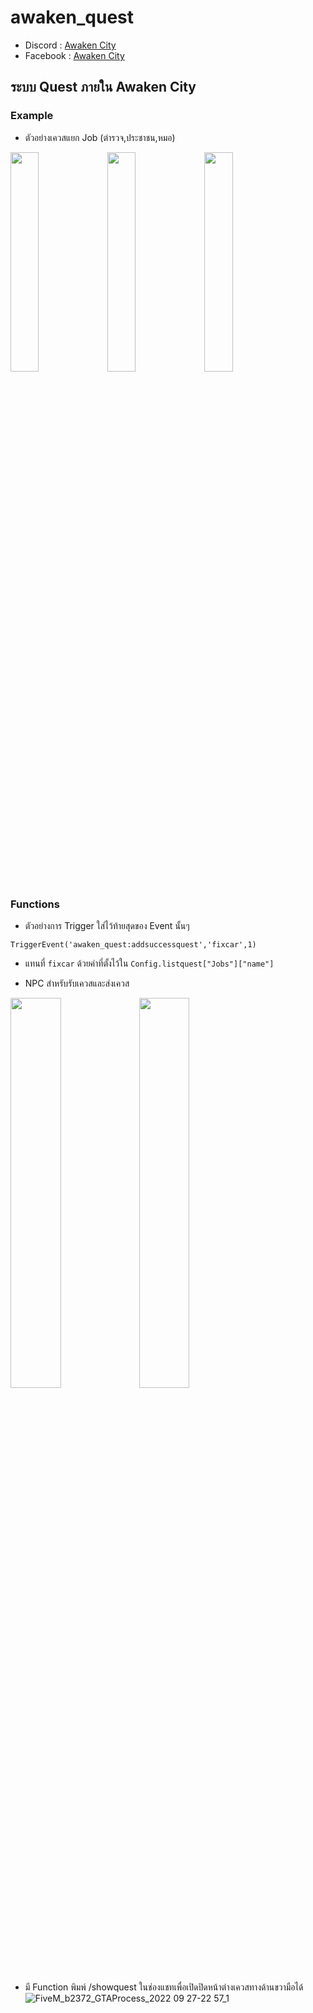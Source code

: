 # awaken_quest
- Discord : [Awaken City](discord.gg/3kVvpJMEv3)
- Facebook : [Awaken City](https://www.facebook.com/Awakencityy)
## ระบบ Quest ภายใน Awaken City

### Example
- ตัวอย่างเควสแยก Job (ตำรวจ,ประชาชน,หมอ)
<p float="left">
  <img src="https://user-images.githubusercontent.com/114501385/192576855-b992860e-509e-4a3d-a98f-955eaa08f6b0.png" width="30%"/>
  <img src="https://user-images.githubusercontent.com/114501385/192576458-e0f91a3b-26d3-44a5-b390-308298628b2e.png" width="30%"/>
  <img src="https://user-images.githubusercontent.com/114501385/192577245-a7e1c79a-bc77-4d6b-a65e-446c19d5d9d5.png" width="30%"/>
</p>

### Functions

- ตัวอย่างการ Trigger ใส่ไว้ท้ายสุดของ Event นั้นๆ
```
TriggerEvent('awaken_quest:addsuccessquest','fixcar',1)
```
- แทนที่ `fixcar` ด้วยคำที่ตั้งไว้ใน `Config.listquest["Jobs"]["name"]`

- NPC สำหรับรับเควสและส่งเควส
<p float="left">
  <img src="https://user-images.githubusercontent.com/114501385/192577522-524571ea-d6cb-407d-af3d-ae84284c6d88.png" width="40%"/>
  <img src="https://user-images.githubusercontent.com/114501385/192577872-376b24a8-7ce9-439f-beeb-017c361659af.png" width="40%"/>
</p>

- มี Function พิมพ์ /showquest ในช่องแชทเพื่อเปิดปิดหน้าต่างเควสทางด้านขวามือได้
![FiveM_b2372_GTAProcess_2022 09 27-22 57_1](https://user-images.githubusercontent.com/114501385/192577789-ac0ff8c0-7319-4373-81c0-e4e621a0bcb2.png)
